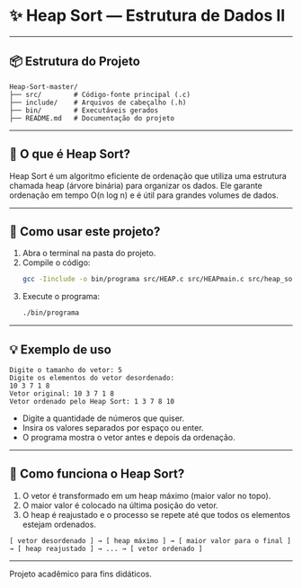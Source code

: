 # ✨ Heap Sort — Estrutura de Dados II

---

## 📦 Estrutura do Projeto

```
Heap-Sort-master/
├── src/        # Código-fonte principal (.c)
├── include/    # Arquivos de cabeçalho (.h)
├── bin/        # Executáveis gerados
├── README.md   # Documentação do projeto
```
---

## 🧠 O que é Heap Sort?

Heap Sort é um algoritmo eficiente de ordenação que utiliza uma estrutura chamada heap (árvore binária) para organizar os dados. Ele garante ordenação em tempo O(n log n) e é útil para grandes volumes de dados.

---

## 🚀 Como usar este projeto?

1. Abra o terminal na pasta do projeto.
2. Compile o código:
   ```sh
   gcc -Iinclude -o bin/programa src/HEAP.c src/HEAPmain.c src/heap_sort_main.c
   ```
3. Execute o programa:
   ```sh
   ./bin/programa
   ```

---

## 💡 Exemplo de uso

```
Digite o tamanho do vetor: 5
Digite os elementos do vetor desordenado:
10 3 7 1 8
Vetor original: 10 3 7 1 8
Vetor ordenado pelo Heap Sort: 1 3 7 8 10
```

- Digite a quantidade de números que quiser.
- Insira os valores separados por espaço ou enter.
- O programa mostra o vetor antes e depois da ordenação.

---

## 🔄 Como funciona o Heap Sort?

1. O vetor é transformado em um heap máximo (maior valor no topo).
2. O maior valor é colocado na última posição do vetor.
3. O heap é reajustado e o processo se repete até que todos os elementos estejam ordenados.

```
[ vetor desordenado ] → [ heap máximo ] → [ maior valor para o final ] → [ heap reajustado ] → ... → [ vetor ordenado ]
```

---

Projeto acadêmico para fins didáticos.
